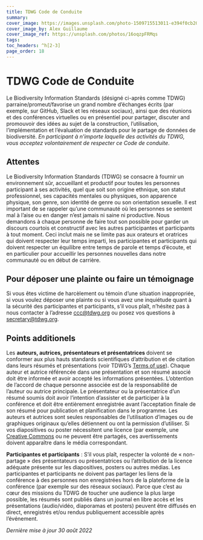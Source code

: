 ```yaml
---
title: TDWG Code de Conduite
summary: 
cover_image: https://images.unsplash.com/photo-1509715513011-e394f0cb20c4
cover_image_by: Alex Guillaume
cover_image_ref: https://unsplash.com/photos/16oqzpFRMqs
tags: 
toc_headers: ^h[2-3]
page_order: 18
---
```


# TDWG Code de Conduite

Le Biodiversity Information Standards (désigné ci-après comme TDWG) parraine/promeut/favorise un grand nombre d’échanges écrits (par exemple, sur GitHub, Slack et les réseaux sociaux), ainsi que des réunions et des conférences virtuelles ou en présentiel pour partager, discuter and promouvoir des idées au sujet de la construction, l’utilisation, l’implémentation et l’évaluation de standards pour le partage de données de biodiversité. _En participant à n’importe laquelle des activités du TDWG, vous acceptez volontairement de respecter ce Code de conduite_.


## Attentes
Le Biodiversity Information Standards (TDWG) se consacre à fournir un environnement sûr, accueillant et productif pour toutes les personnes participant à ses activités, quel que soit son origine ethnique, son statut professionnel, ses capacités mentales ou physiques, son apparence physique, son genre, son identité de genre ou son orientation sexuelle. Il est important de se rappeler qu’une communauté où les personnes se sentent mal à l’aise ou en danger n’est jamais ni saine ni productive. Nous demandons à chaque personne de faire tout son possible pour garder un discours courtois et constructif avec les autres participantes et participants à tout moment. Ceci inclut mais ne se limite pas aux orateurs et oratrices qui doivent respecter leur temps imparti, les participantes et participants qui doivent respecter un équilibre entre temps de parole et temps d’écoute, et en particulier pour accueillir les personnes nouvelles dans notre communauté ou en début de carrière.


## Pour déposer une plainte ou faire un témoignage
Si vous êtes victime de harcèlement ou témoin d’une situation inappropriée, si vous voulez déposer une plainte ou si vous avez une inquiétude quant à la sécurité des participantes et participants, s’il vous plaît, n’hésitez pas à nous contacter à l’adresse [ccc@tdwg.org](mailto:ccc@tdwg.org) ou posez vos questions à [secretary@tdwg.org](mailto:secretary@tdwg.org).

## Points additionels
Les <strong>auteurs, autrices, présentateurs et présentatrices </strong> doivent se conformer aux plus hauts standards scientifiques d’attribution et de citation dans leurs résumés et présentations (voir TDWG’s [Terms of use](https://www.tdwg.org/about/terms-of-use/)). Chaque auteur et autrice référencée dans une présentation et son résumé associé doit être informée et avoir accepté les informations présentées. L’obtention de l’accord de chaque personne associée est de la responsabilité de l’auteur ou autrice principale. Le présentateur ou la présentatrice d’un résumé soumis doit avoir l’intention d’assister et de participer à la conférence et doit être entièrement enregistrée avant l’acceptation finale de son résumé pour publication et planification dans le programme.
Les auteurs et autrices sont seules responsables de l’utilisation d’images ou de graphiques originaux qu’elles détiennent ou ont la permission d’utiliser. Si vos diapositives ou poster nécessitent une licence (par exemple, une [Creative Commons](https://creativecommons.org/about/cclicenses/) ou ne peuvent être partagés, ces avertissements doivent apparaître dans le média correspondant.

<strong>Participantes et participants</strong> : S’il vous plaît, respecter la volonté de « non-partage » des présentateurs ou présentatrices ou l’attribution de la licence adéquate présente sur les diapositives, posters ou autres médias. Les participantes et participants ne doivent pas partager les liens de la conférence à des personnes non enregistrées hors de la plateforme de la conférence (par exemple sur des réseaux sociaux).
Parce que c’est au cœur des missions du TDWG de toucher une audience la plus large possible, les résumés sont publiés dans un journal en libre accès et les présentations (audio/vidéo, diaporamas et posters) peuvent être diffusés en direct, enregistrés et/ou rendus publiquement accessible après l’événement.

_Dernière mise à jour 30 août 2022_



